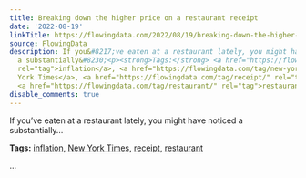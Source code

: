```yaml
---
title: Breaking down the higher price on a restaurant receipt
date: '2022-08-19'
linkTitle: https://flowingdata.com/2022/08/19/breaking-down-the-higher-price-on-a-restaurant-receipt/
source: FlowingData
description: If you&#8217;ve eaten at a restaurant lately, you might have noticed
  a substantially&#8230;<p><strong>Tags:</strong> <a href="https://flowingdata.com/tag/inflation/"
  rel="tag">inflation</a>, <a href="https://flowingdata.com/tag/new-york-times/" rel="tag">New
  York Times</a>, <a href="https://flowingdata.com/tag/receipt/" rel="tag">receipt</a>,
  <a href="https://flowingdata.com/tag/restaurant/" rel="tag">restaurant</a></p> ...
disable_comments: true
---
```

If you&#8217;ve eaten at a restaurant lately, you might have noticed a substantially&#8230;<p><strong>Tags:</strong> <a href="https://flowingdata.com/tag/inflation/" rel="tag">inflation</a>, <a href="https://flowingdata.com/tag/new-york-times/" rel="tag">New York Times</a>, <a href="https://flowingdata.com/tag/receipt/" rel="tag">receipt</a>, <a href="https://flowingdata.com/tag/restaurant/" rel="tag">restaurant</a></p> ...